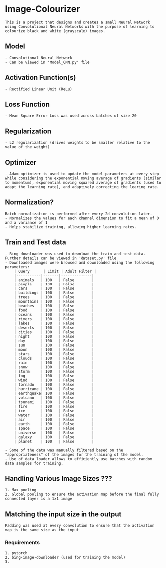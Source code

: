 # Image-Colourizer
    This is a project that designs and creates a small Neural Network using Convolutional Neural Networks with the purpose of learning to colourize black and white (grayscale) images.

## Model
    - Convolutional Neural Network
    - Can be viewed in 'Model_CNN.py' file

## Activation Function(s)
    - Rectified Linear Unit (ReLu)

## Loss Function
    - Mean Square Error Loss was used across batches of size 20

## Regularization
    - L2 regularization (drives weights to be smaller relative to the value of the weight)

## Optimizer
    - Adam optimizer is used to update the model parameters at every step while considering the exponential moving average of gradients (similar to momentum), exponential moving squared average of gradients (used to adapt the learning rate), and adaptively correcting the learing rate.

## Normalization?
    Batch normalization is performed after every 2d convolution later.
    - Normalizes the values for each channel dimension to fit a mean of 0 and a variance of 1
    - Helps stabilize training, allowing higher learning rates.

## Train and Test data
    - Bing downloader was used to download the train and test data. Further details can be viewed in 'dataset.py' file
    - Downloaded images were browsed and downloaded using the following parameters:
        | Query      | Limit | Adult Filter |
        |-----------|-------|--------------|
        | animals   | 100   | False        |
        | people    | 100   | False        |
        | cars      | 100   | False        |
        | buildings | 100   | False        |
        | trees     | 100   | False        |
        | mountains | 100   | False        |
        | beaches   | 100   | False        |
        | food      | 100   | False        |
        | oceans    | 100   | False        |
        | rivers    | 100   | False        |
        | lakes     | 100   | False        |
        | deserts   | 100   | False        |
        | cities    | 100   | False        |
        | night     | 100   | False        |
        | day       | 100   | False        |
        | sun       | 100   | False        |
        | moon      | 100   | False        |
        | stars     | 100   | False        |
        | clouds    | 100   | False        |
        | rain      | 100   | False        |
        | snow      | 100   | False        |
        | storm     | 100   | False        |
        | fog       | 100   | False        |
        | wind      | 100   | False        |
        | tornado   | 100   | False        |
        | hurricane | 100   | False        |
        | earthquake| 100   | False        |
        | volcano   | 100   | False        |
        | tsunami   | 100   | False        |
        | fire      | 100   | False        |
        | ice       | 100   | False        |
        | water     | 100   | False        |
        | air       | 100   | False        |
        | earth     | 100   | False        |
        | space     | 100   | False        |
        | universe  | 100   | False        |
        | galaxy    | 100   | False        |
        | planet    | 100   | False        |

    - Some of the data was manually filtered based on the "appropriateness" of the images for the training of the model.
    - Use of data loader allows to efficiently use batches with random data samples for training.

## Handling Various Image Sizes ???
    1. Max pooling
    2. Global pooling to ensure the activation map before the final fully connected layer is a 1x1 image

## Matching the input size in the output
    Padding was used at every convolution to ensure that the activation map is the same size as the input


### Requirements
    1. pytorch
    2. bing-image-downloader (used for training the model)
    3. 